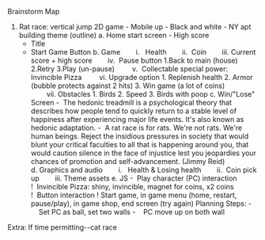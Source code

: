 Brainstorm Map
1. Rat race: vertical jump 2D game
- Mobile up
- Black and white 
- NY apt building theme (outline)
    a. Home start screen
    - High score
    - Title
    - Start Game Button
    b. Game 
       i.   Health
       ii.  Coin
       iii. Current score + high score
       iv.  Pause button
                1.Back to main (house)
                2.Retry 
                3.Play (un-pause)
        v.  Collectable special power: Invincible Pizza 
        vi. Upgrade option 
                1. Replenish health
                2. Armor (bubble protects against 2 hits)
                3. Win game (a lot of coins)
        vii. Obstacles
                1. Birds 
                2. Speed 
                3. Birds with poop
    c. Win/"Lose" Screen
        -  The hedonic treadmill is a psychological theory that describes how people tend to quickly return to a stable level of happiness after experiencing major life events. It's also known as hedonic adaptation.
        -  A rat race is for rats. We're not rats. We're human beings. Reject the insidious pressures in society that would blunt your critical faculties to all that is happening around you, that would caution silence in the face of injustice lest you jeopardies your chances of promotion and self-advancement. (Jimmy Reid)
    d. Graphics and audio
       i.   Health & Losing health
       ii.  Coin pick up
       iii. Theme assets
    e. JS
        -  Play character (PC) interaction
            !  Invincible Pizza: shiny, invincible, magnet for coins, x2 coins
            !  Button interaction
            !  Start game, in game menu (home, restart, pause/play), in game shop, end screen (try again) 
Planning Steps:
-    Set PC as ball, set two walls
-    PC move up on both wall

Extra: If time permitting--cat race
